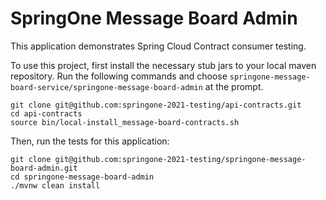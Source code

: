 # SpringOne Message Board Admin

This application demonstrates Spring Cloud Contract consumer testing.

To use this project, first install the necessary stub jars to your local maven repository. Run the following commands and choose `springone-message-board-service/springone-message-board-admin` at the prompt.
```shell
git clone git@github.com:springone-2021-testing/api-contracts.git
cd api-contracts
source bin/local-install_message-board-contracts.sh
```

Then, run the tests for this application:
```shell
git clone git@github.com:springone-2021-testing/springone-message-board-admin.git
cd springone-message-board-admin
./mvnw clean install
```
